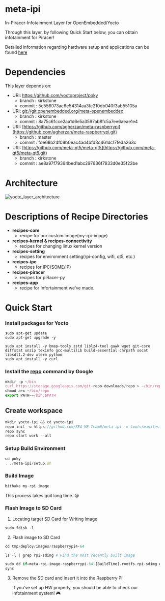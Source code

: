 # meta-ipi

In-Piracer-Infotainment Layer for OpenEmbedded/Yocto

Through this layer, by following Quick Start below, you can obtain infotainment for Piracer!

Detailed information regarding hardware setup and applications can be found [here](https://github.com/SEA-ME-Team6/app-ipi)

# Dependencies

This layer depends on:

- URI: https://github.com/yoctoproject/poky
    - branch : kirkstone
    - commit : 5c556073ac6e54314aa3fc210db040f3ab55105a
- URI: [git://git.openembedded.org/meta-openembedded](https://git.openembedded.org/meta-openembedded//)
    - branch : kirkstone
    - commit : 8a75c61cce2aa1d6e5a3597ab8fc5a7ee6aeae1e4
- URI: [https://github.com/agherzan/meta-raspberrypi](https://github.com/agherzan/meta-raspberrypi.git)
    - branch : master
    - commit : fde68b24f08b0eac4ad4bfd3c461dc17fe3a263c
- URI: [https://github.com/meta-qt5/meta-qt5](https://github.com/meta-qt5/meta-qt5.git)
    - branch : kirkstone
    - commit : ae8a97f79364bed1abc297636f7933d0e35f22be

# Architecture
![yocto_layer_architecture](https://github.com/SEA-ME-Team6/meta-ipi/assets/106136905/ceda9706-da56-4a2f-afbc-e59ed040560e)


# **Descriptions of Recipe Directories**

- **recipes-core**
    - recipe for our custom image(my-rpi-image)
- **recipes-kernel & recipes-connectivity**
    - recipes for changing linux kernel version
- **recipes-setting**
    - recipes for environment setting(rpi-config, wifi, qt5, etc.)
- **recipes-ipc**
    - recipes for IPC(SOME/IP)
- **recipes-piracer**
    - recipes for piRacer-py
- **recipes-app**
    - recipe for Infortainment we’ve made.

# Quick Start

### Install packages for Yocto

```
sudo apt-get update
sudo apt-get upgrade -y
```

```
sudo apt install -y bmap-tools zstd liblz4-tool gawk wget git-core diffstat unzip texinfo gcc-multilib build-essential chrpath socat libsdl1.2-dev xterm python
sudo apt install -y curl
```

### Install the [repo](https://source.android.com/docs/setup/download/downloading?hl=ko#installing-repo) command by Google

```jsx
mkdir -p ~/bin
curl https://storage.googleapis.com/git-repo-downloads/repo > ~/bin/repo
chmod a+x ~/bin/repo
export PATH=~/bin:$PATH
```

## Create workspace

```jsx
mkdir yocto-ipi && cd yocto-ipi
repo init -u https://github.com/SEA-ME-Team6/meta-ipi -m tools/manifests/ipi-yocto.xml
repo sync
repo start work --all
```

### **Setup Build Environment**

```jsx
cd poky
. ./meta-ipi/setup.sh
```

### Build Image

```python
bitbake my-rpi-image
```

This process takes quit long time..😪

### Flash Image to SD Card

1. Locating target SD Card for Writing Image

```python
sudo fdisk -l
```

2. Flash image to SD Card

```python
cd tmp/deploy/images/raspberrypi4-64

ls -l | grep rpi-sdimg # Find the most recently built image

sudo dd if=meta-rpi-image-raspberrypi-64-[BuildTime].rootfs.rpi-sdimg of=/dev/sda # Flash built image to target SD card
sync
```

3. Remove the SD card and insert it into the Raspberry Pi
    
    If you’ve set up HW properly, you should be able to check our infotainment system! 🎮


